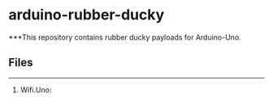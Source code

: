 # arduino-rubber-ducky

***This repository contains rubber ducky payloads for Arduino-Uno. 



## Files

---

1.  Wifi.Uno: 